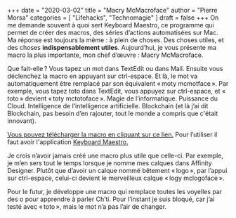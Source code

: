 +++
date        = "2020-03-02"
title       = "Macry McMacroface"
author      = "Pierre Morsa"
categories  = [ "Lifehacks", "Technomagie" ]
draft       = false
+++
On me demande souvent à quoi sert Keyboard Maestro, ce programme qui permet de créer des macros, des séries d’actions automatisées sur Mac. Ma réponse est toujours la même : à plein de choses. Des choses utiles, et des choses **indispensablement utiles**. Aujourd’hui, je vous présente ma macro la plus importante, mon chef d’œuvre : Macry McMacroface.

Que fait-elle ? Vous tapez un mot dans TextEdit ou dans Mail. Ensuite vous déclenchez la macro en appuyant sur ctrl-espace. Et là, le mot va automatiquement être remplacé par son équivalent « moty mcmotface ». Par exemple, vous tapez toto dans TextEdit, vous appuyez sur ctrl-espace, et « toto » devient « toty mctotoface ». Magie de l’informatique. Puissance du Cloud. Intelligence de l’intelligence artificielle. Blockchain (et là j’ai dit Blockchain, pas besoin d’en rajouter, tout le monde a compris que c'était innovant).

[Vous pouvez télécharger la macro en cliquant sur ce lien.](https://www.pierremorsa.com/files/macrymcmacroface.kmmacros.zip) Pour l’utiliser il faut avoir l'application [Keyboard Maestro.](https://www.keyboardmaestro.com/main/)

Je crois n’avoir jamais créé une macro plus utile que celle-ci. Par exemple, je m’en sers tout le temps lorsque je nomme mes calques dans Affinity Designer. Plutôt que d’avoir un calque nommé bêtement « logo », par l’appui sur ctrl-espace, celui-ci devient le merveilleux calque « logy mclogoface ». 

Pour le futur, je développe une macro qui remplace toutes les voyelles par des o pour apprendre à parler Ch’ti. Pour l’instant je suis bloqué, car j’ai testé avec « toto », mais le mot n’a pas l’air de changer.
